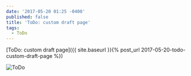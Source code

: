 ```yaml
---
date: '2017-05-20 01:25 -0400'
published: false
title: 'ToDo: custom draft page'
tags:
  - ToDo
---
```

<!-- DRAFT-->

[ToDo: custom draft page]({{ site.baseurl }}{% post_url 2017-05-20-todo-custom-draft-page %})

<a name="more"></a>

![ToDo]({{site.baseurl}}/https://www.flickr.com/photos/clvrmnky/34490065682/sizes/z/)

<!-- DRAFT -->
